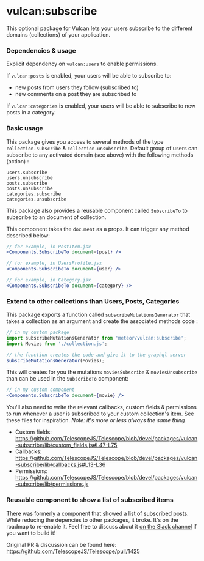 # vulcan:subscribe

This optional package for Vulcan lets your users subscribe to the different domains (collections) of your application.

### Dependencies & usage
Explicit dependency on `vulcan:users` to enable permissions.

If `vulcan:posts` is enabled, your users will be able to subscribe to:
* new posts from users they follow (subscribed to)
* new comments on a post they are subscribed to

If `vulcan:categories` is enabled, your users will be able to subscribe to new posts in a category.

### Basic usage

This package gives you access to several methods of the type `collection.subscribe` & `collection.unsubscribe`. Default group of users can subscribe to any activated domain (see above) with the following methods (action) :
```
users.subscribe
users.unsubscribe
posts.subscribe
posts.unsubscribe
categories.subscribe
categories.unsubscribe
```

This package also provides a reusable component called `SubscribeTo` to subscribe to an document of collection.

This component takes the `document` as a props. It can trigger any method described below:

```jsx
// for example, in PostItem.jsx
<Components.SubscribeTo document={post} />

// for example, in UsersProfile.jsx
<Components.SubscribeTo document={user} />

// for example, in Category.jsx
<Components.SubscribeTo document={category} />
```

### Extend to other collections than Users, Posts, Categories
This package exports a function called `subscribeMutationsGenerator` that takes a collection as an argument and create the associated methods code :

```js
// in my custom package
import subscribeMutationsGenerator from 'meteor/vulcan:subscribe';
import Movies from './collection.js';

// the function creates the code and give it to the graphql server
subscribeMutationsGenerator(Movies);
```

This will creates for you the mutations `moviesSubscribe` & `moviesUnsubscribe` than can be used in the `SubscribeTo` component:
```jsx
// in my custom component
<Components.SubscribeTo document={movie} />
```

You'll also need to write the relevant callbacks, custom fields & permissions to run whenever a user is subscribed to your custom collection's item. See these files for inspiration.
*Note: it's more or less always the same thing*

* Custom fields: https://github.com/TelescopeJS/Telescope/blob/devel/packages/vulcan-subscribe/lib/custom_fields.js#L47-L75
* Callbacks: https://github.com/TelescopeJS/Telescope/blob/devel/packages/vulcan-subscribe/lib/callbacks.js#L13-L36
* Permissions: https://github.com/TelescopeJS/Telescope/blob/devel/packages/vulcan-subscribe/lib/permissions.js

### Reusable component to show a list of subscribed items

There was formerly a component that showed a list of subscribed posts. While reducing the depencies to other packages, it broke. It's on the roadmap to re-enable it. Feel free to discuss about it [on the Slack channel](http://slack.telescopeapp.org/) if you want to build it!

Original PR & discussion can be found here: https://github.com/TelescopeJS/Telescope/pull/1425
